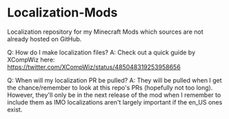 Localization-Mods
=================

Localization repository for my Minecraft Mods which sources are not already hosted on GitHub.

Q: How do I make localization files?
A: Check out a quick guide by XCompWiz here: https://twitter.com/XCompWiz/status/485048319253958656

Q: When will my localization PR be pulled?
A: They will be pulled when I get the chance/remember to look at this repo's PRs (hopefully not too long). However, they'll only be in the next release of the mod when I remember to include them as IMO localizations aren't largely important if the en_US ones exist.

